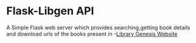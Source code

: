 # Flask-Libgen API
A Simple Flask web server which provides searching,getting book details and download urls of the books present in -[Library Genesis Website](http://gen.lib.rus.ec/)
